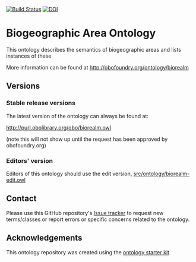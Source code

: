 [![Build Status](https://travis-ci.org/EnvironmentOntology/biorealm.svg?branch=master)](https://travis-ci.org/EnvironmentOntology/biorealm)
[![DOI](https://zenodo.org/badge/13996/EnvironmentOntology/biorealm.svg)](https://zenodo.org/badge/latestdoi/13996/EnvironmentOntology/biorealm)

# Biogeographic Area Ontology

This ontology describes the semantics of biogeographic areas and lists instances of these

More information can be found at http://obofoundry.org/ontology/biorealm

## Versions

### Stable release versions

The latest version of the ontology can always be found at:

http://purl.obolibrary.org/obo/biorealm.owl

(note this will not show up until the request has been approved by obofoundry.org)

### Editors' version

Editors of this ontology should use the edit version, [src/ontology/biorealm-edit.owl](src/ontology/biorealm-edit.owl)

## Contact

Please use this GitHub repository's [Issue tracker](https://github.com/EnvironmentOntology/biorealm/issues) to request new terms/classes or report errors or specific concerns related to the ontology.

## Acknowledgements

This ontology repository was created using the [ontology starter kit](https://github.com/INCATools/ontology-starter-kit)